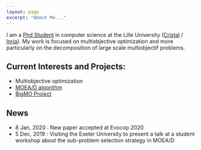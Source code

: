 ```yaml
---
layout: page
excerpt: "About Me..."
---
```


I am a [Phd Student](/research/) in computer science at the Lille University ([Cristal](https://www.cristal.univ-lille.fr/?rubrique27&eid=47) / [Inria](https://www.inria.fr/equipes/bonus)). My work is focused on multiobjective optimization and more particularly on the decomposition of large scale multiobjectif problems.

## Current Interests and Projects:

- Multiobjective optimization
- [MOEA/D algorithm](https://sites.google.com/view/moead/home)
- [BigMO Project](https://sites.google.com/view/bigmo/home)

## News

- 8 Jan, 2020 : New paper accepted at Evocop 2020
- 5 Dec, 2019 : Visiting the Exeter University to present a talk at a student workshop about the sub-problem selection strategy in MOEA/D
